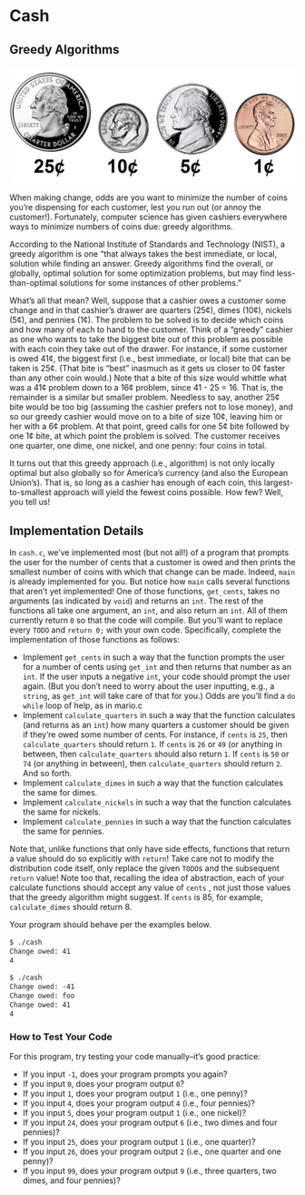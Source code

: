 <body class="">

<h1>Cash</h1>

<h2>Greedy Algorithms</h2>

<p><img src="coins.jpg" alt="US coins"></p>

<p>When making change, odds are you want to minimize the number of coins you’re dispensing for each customer, lest you run out (or annoy the customer!). Fortunately, computer science has given cashiers everywhere ways to minimize numbers of coins due: greedy algorithms.</p>

<p>According to the National Institute of Standards and Technology (NIST), a greedy algorithm is one “that always takes the best immediate, or local, solution while finding an answer. Greedy algorithms find the overall, or globally, optimal solution for some optimization problems, but may find less-than-optimal solutions for some instances of other problems.”</p>

<p>What’s all that mean? Well, suppose that a cashier owes a customer some change and in that cashier’s drawer are quarters (25¢), dimes (10¢), nickels (5¢), and pennies (1¢). The problem to be solved is to decide which coins and how many of each to hand to the customer. Think of a “greedy” cashier as one who wants to take the biggest bite out of this problem as possible with each coin they take out of the drawer. For instance, if some customer is owed 41¢, the biggest first (i.e., best immediate, or local) bite that can be taken is 25¢. (That bite is “best” inasmuch as it gets us closer to 0¢ faster than any other coin would.) Note that a bite of this size would whittle what was a 41¢ problem down to a 16¢ problem, since 41 - 25 = 16. That is, the remainder is a similar but smaller problem. Needless to say, another 25¢ bite would be too big (assuming the cashier prefers not to lose money), and so our greedy cashier would move on to a bite of size 10¢, leaving him or her with a 6¢ problem. At that point, greed calls for one 5¢ bite followed by one 1¢ bite, at which point the problem is solved. The customer receives one quarter, one dime, one nickel, and one penny: four coins in total.</p>

<p>It turns out that this greedy approach (i.e., algorithm) is not only locally optimal but also globally so for America’s currency (and also the European Union’s). That is, so long as a cashier has enough of each coin, this largest-to-smallest approach will yield the fewest coins possible. How few? Well, you tell us!</p>

<h2>Implementation Details</h2>

<p>In <code class="language-plaintext highlighter-rouge">cash.c</code>, we’ve implemented most (but not all!) of a program that prompts the user for the number of cents that a customer is owed and then prints the smallest number of coins with which that change can be made. Indeed, <code class="language-plaintext highlighter-rouge">main</code> is already implemented for you. But notice how <code class="language-plaintext highlighter-rouge">main</code> calls several functions that aren’t yet implemented! One of those functions, <code class="language-plaintext highlighter-rouge">get_cents</code>, takes no arguments (as indicated by <code class="language-plaintext highlighter-rouge">void</code>) and returns an <code class="language-plaintext highlighter-rouge">int</code>. The rest of the functions all take one argument, an <code class="language-plaintext highlighter-rouge">int</code>, and also return an <code class="language-plaintext highlighter-rouge">int</code>. All of them currently return <code class="language-plaintext highlighter-rouge">0</code> so that the code will compile. But you’ll want to replace every <code class="language-plaintext highlighter-rouge">TODO</code> and <code class="language-plaintext highlighter-rouge">return 0;</code> with your own code. Specifically, complete the implementation of those functions as follows:</p>

<ul class="fa-ul">
<li data-marker="*"><span class="fa-li"><i class="fas fa-square"></i></span>Implement <code class="language-plaintext highlighter-rouge">get_cents</code> in such a way that the function prompts the user for a number of cents using <code class="language-plaintext highlighter-rouge">get_int</code> and then returns that number as an <code class="language-plaintext highlighter-rouge">int</code>. If the user inputs a negative <code class="language-plaintext highlighter-rouge">int</code>, your code should prompt the user again. (But you don’t need to worry about the user inputting, e.g., a <code class="language-plaintext highlighter-rouge">string</code>, as <code class="language-plaintext highlighter-rouge">get_int</code> will take care of that for you.) Odds are you’ll find a <code class="language-plaintext highlighter-rouge">do while</code> loop of help, as in mario.c</code></li>
<li data-marker="*"><span class="fa-li"><i class="fas fa-square"></i></span>Implement <code class="language-plaintext highlighter-rouge">calculate_quarters</code> in such a way that the function calculates (and returns as an <code class="language-plaintext highlighter-rouge">int</code>) how many quarters a customer should be given if they’re owed some number of cents. For instance, if <code class="language-plaintext highlighter-rouge">cents</code> is <code class="language-plaintext highlighter-rouge">25</code>, then <code class="language-plaintext highlighter-rouge">calculate_quarters</code> should return <code class="language-plaintext highlighter-rouge">1</code>. If <code class="language-plaintext highlighter-rouge">cents</code> is <code class="language-plaintext highlighter-rouge">26</code> or <code class="language-plaintext highlighter-rouge">49</code> (or anything in between, then <code class="language-plaintext highlighter-rouge">calculate_quarters</code> should also return <code class="language-plaintext highlighter-rouge">1</code>. If <code class="language-plaintext highlighter-rouge">cents</code> is <code class="language-plaintext highlighter-rouge">50</code> or <code class="language-plaintext highlighter-rouge">74</code> (or anything in between), then <code class="language-plaintext highlighter-rouge">calculate_quarters</code> should return <code class="language-plaintext highlighter-rouge">2</code>. And so forth.</li>
<li data-marker="*"><span class="fa-li"><i class="fas fa-square"></i></span>Implement <code class="language-plaintext highlighter-rouge">calculate_dimes</code> in such a way that the function calculates the same for dimes.</li>
<li data-marker="*"><span class="fa-li"><i class="fas fa-square"></i></span>Implement <code class="language-plaintext highlighter-rouge">calculate_nickels</code> in such a way that the function calculates the same for nickels.</li>
<li data-marker="*"><span class="fa-li"><i class="fas fa-square"></i></span>Implement <code class="language-plaintext highlighter-rouge">calculate_pennies</code> in such a way that the function calculates the same for pennies.</li>
</ul>

<p>Note that, unlike functions that only have side effects, functions that return a value should do so explicitly with <code class="language-plaintext highlighter-rouge">return</code>! Take care not to modify the distribution code itself, only replace the given <code class="language-plaintext highlighter-rouge">TODO</code>s and the subsequent <code class="language-plaintext highlighter-rouge">return</code> value!
Note too that, recalling the idea of abstraction, each of your calculate functions should accept any value of <code class="language-plaintext highlighter-rouge">cents</code> , not just those values that the greedy algorithm might suggest.  If <code class="language-plaintext highlighter-rouge">cents</code> is 85, for example,  <code class="language-plaintext highlighter-rouge">calculate_dimes</code> should return 8.</p>



<p>Your program should behave per the examples below.</p>

<div class="language-plaintext highlighter-rouge"><div class="highlight"><pre class="highlight"><code>$ ./cash
Change owed: 41
4
</code></pre></div></div>

<div class="language-plaintext highlighter-rouge"><div class="highlight"><pre class="highlight"><code>$ ./cash
Change owed: -41
Change owed: foo
Change owed: 41
4
</code></pre></div></div>

<h3>How to Test Your Code</h3>

<p>For this program, try testing your code manually–it’s good practice:</p>

<ul class="fa-ul">
<li data-marker="*"><span class="fa-li"><i class="fas fa-square"></i></span>If you input <code class="language-plaintext highlighter-rouge">-1</code>, does your program prompts you again?</li>
<li data-marker="*"><span class="fa-li"><i class="fas fa-square"></i></span>If you input <code class="language-plaintext highlighter-rouge">0</code>, does your program output <code class="language-plaintext highlighter-rouge">0</code>?</li>
<li data-marker="*"><span class="fa-li"><i class="fas fa-square"></i></span>If you input <code class="language-plaintext highlighter-rouge">1</code>, does your program output <code class="language-plaintext highlighter-rouge">1</code> (i.e., one penny)?</li>
<li data-marker="*"><span class="fa-li"><i class="fas fa-square"></i></span>If you input <code class="language-plaintext highlighter-rouge">4</code>, does your program output <code class="language-plaintext highlighter-rouge">4</code> (i.e., four pennies)?</li>
<li data-marker="*"><span class="fa-li"><i class="fas fa-square"></i></span>If you input <code class="language-plaintext highlighter-rouge">5</code>, does your program output <code class="language-plaintext highlighter-rouge">1</code> (i.e., one nickel)?</li>
<li data-marker="*"><span class="fa-li"><i class="fas fa-square"></i></span>If you input <code class="language-plaintext highlighter-rouge">24</code>, does your program output <code class="language-plaintext highlighter-rouge">6</code> (i.e., two dimes and four pennies)?</li>
<li data-marker="*"><span class="fa-li"><i class="fas fa-square"></i></span>If you input <code class="language-plaintext highlighter-rouge">25</code>, does your program output <code class="language-plaintext highlighter-rouge">1</code> (i.e., one quarter)?</li>
<li data-marker="*"><span class="fa-li"><i class="fas fa-square"></i></span>If you input <code class="language-plaintext highlighter-rouge">26</code>, does your program output <code class="language-plaintext highlighter-rouge">2</code> (i.e., one quarter and one penny)?</li>
<li data-marker="*"><span class="fa-li"><i class="fas fa-square"></i></span>If you input <code class="language-plaintext highlighter-rouge">99</code>, does your program output <code class="language-plaintext highlighter-rouge">9</code> (i.e., three quarters, two dimes, and four pennies)?</li>
</ul>









</body>